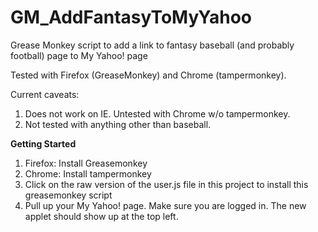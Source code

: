GM_AddFantasyToMyYahoo
======================

Grease Monkey script to add a link to fantasy baseball (and probably football) page to My Yahoo! page

Tested with Firefox (GreaseMonkey) and Chrome (tampermonkey).

Current caveats:
1.  Does not work on IE. Untested with Chrome w/o tampermonkey.
2.  Not tested with anything other than baseball.

**Getting Started**
1.  Firefox: Install Greasemonkey
2.  Chrome: Install tampermonkey
3.  Click on the raw version of the user.js file in this project to install this greasemonkey script
4.  Pull up your My Yahoo! page. Make sure you are logged in.  The new applet should show up at the top left.
